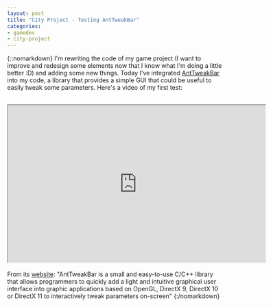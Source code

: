 ```yaml
---
layout: post
title: "City Project - Testing AntTweakBar"
categories:
- gamedev
- city-project
---
```


{::nomarkdown}
I'm rewriting the code of my game project (I want to improve and redesign some elements now that I know what I'm doing a little better :D) and adding some new things. Today I've integrated <a href="http://www.antisphere.com/Wiki/tools:anttweakbar">AntTweakBar </a>into my code, a library that provides a simple GUI that could be useful to easily tweak some parameters. Here's a video of my first test:<br /><br /><div style="text-align: center;"><iframe height="367" src="http://www.youtube.com/embed/tB4GmkfN7Ao" width="600"></iframe></div><br />From its <a href="http://www.antisphere.com/Wiki/tools:anttweakbar">website</a>: "AntTweakBar is a small and easy-to-use C/C++ library that allows programmers to quickly add a light and intuitive graphical user interface into graphic applications based on OpenGL, DirectX 9, DirectX 10 or DirectX 11 to interactively tweak parameters on-screen"
{:/nomarkdown}